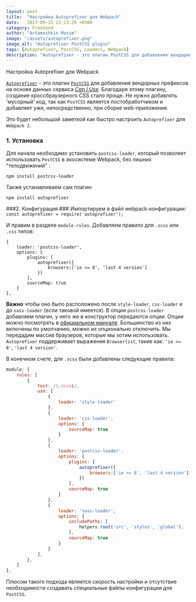 ```yaml
---
layout: post
title:  "Настройка Autoprefixer для Webpack"
date:   2017-09-15 22:13:29 +0300
category: Frontend
author: "Artamoshkin Maxim"
image: "/assets/autoprefixer.png"
image_alt: "Autoprefixer PostCSS plugin"
tags: [Autoprefixer, PostCSS, Loaders, Webpack]
description: "Autoprefixer - это плагин PostCSS для добавления вендорных префиксов на основе данных сервиса Can I Use. Благодаря этому плагину, создание кросс-браузерного CSS стало проще, без лишнего мусора в коде, так как PostCSS это постобработчик."
---
```


Настройка Autoprefixer для Webpack

[`Autoprefixer`](https://github.com/postcss/autoprefixer) - это плагин  [`PostCSS`](https://github.com/postcss/postcss) для добавления вендорных префиксов на основе данных сервиса [*Can I Use*](https://caniuse.com/). Благодаря этому плагину, создание кроссбраузерного CSS стало проще. Не нужно добавлять 'мусорный' код, так как `PostCSS` является постобработчиком и добавляет уже, непосредственно, при сборке web-приложения.

Это будет небольшой заметкой как быстро настроить `Autoprefixer` для `Webpack 2`.

### 1. Установка ###
Для начала необходимо установить `postcss-loader`, который позволяет использовать `PostCSS` в экосистеме Webpack, без лишних "телодвижений" :
```
npm install postcss-loader
```
Также устанавливаем сам плагин:
```
npm install autoprefixer
```

###2. Конфигурация ###
Импортируем в файл webpack-конфигурации:
`const autoprefixer = require('autoprefixer');`

И правим в разделе `module.rules`. 
Добавляем правило для `.scss` или `.css` типов:
```
{
    loader: 'postcss-loader',
    options: {
        plugins: [
            autoprefixer({
                browsers:['ie >= 8', 'last 4 version']
            })
        ],
        sourceMap: true
    }
},
```
**Важно** чтобы оно было расположено после `style-loader`, `css-loader` и до `sass-loader` (если таковой имеется).
В опции `postcss-loader` добавляем плагин, у него же в конструктор передаются опции. Опции можно посмотреть в [официальном мануале](https://github.com/postcss/autoprefixer#options). Большинство из них включены по умолчанию, можно их опционально отключить.
Мы передадим массив браузеров, которые мы хотим использовать. `Autoprefixer` поддерживает выражения `Browserlist`, такие как: `'ie >= 8'`, `'last 4 version'`.

В конечном счете, для `.scss` были добавлены следующие правила:
```js
module: {
    rules: [
        {
            test: /\.scss$/,
            use: [
                {
                    loader: 'style-loader'
                },
                {
                    loader: 'css-loader',
                    options: {
                        sourceMap: true
                    }
                },
                {
                    loader: 'postcss-loader',
                    options: {
                        plugins: [
                            autoprefixer({
                                browsers:['ie >= 8', 'last 4 version']
                            })
                        ],
                        sourceMap: true
                    }
                },
                {
                    loader: 'sass-loader',
                    options: {
                        includePaths: [
                            helpers.root('src', 'styles', 'global'),
                        ],
                        sourceMap: true
                    }
                }
            ],
        },
    ]
},
```

Плюсом такого подхода является скорость настройки и отсутствие необходимости создавать специальные файлы конфигурации для `PostCSS`.